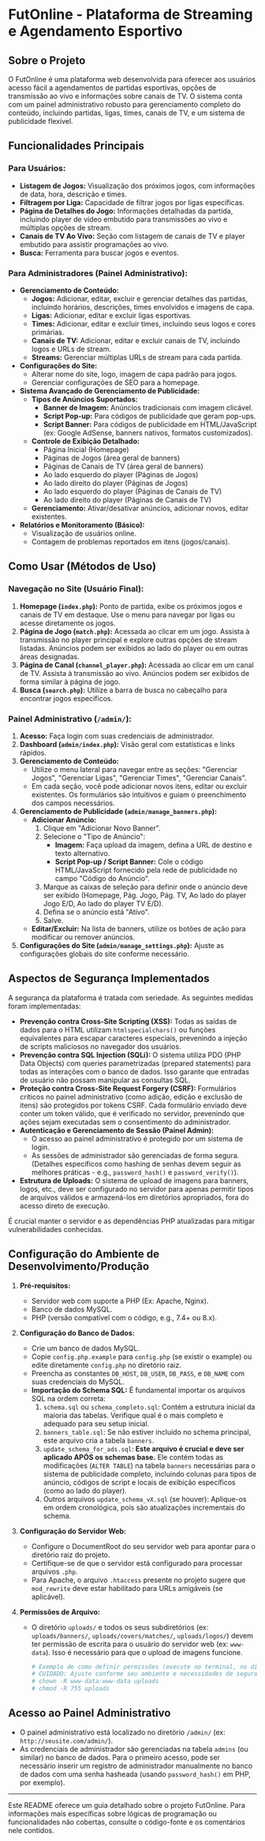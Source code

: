 # FutOnline - Plataforma de Streaming e Agendamento Esportivo

## Sobre o Projeto

O FutOnline é uma plataforma web desenvolvida para oferecer aos usuários acesso fácil a agendamentos de partidas esportivas, opções de transmissão ao vivo e informações sobre canais de TV. O sistema conta com um painel administrativo robusto para gerenciamento completo do conteúdo, incluindo partidas, ligas, times, canais de TV, e um sistema de publicidade flexível.

## Funcionalidades Principais

### Para Usuários:

*   **Listagem de Jogos:** Visualização dos próximos jogos, com informações de data, hora, descrição e times.
*   **Filtragem por Liga:** Capacidade de filtrar jogos por ligas específicas.
*   **Página de Detalhes do Jogo:** Informações detalhadas da partida, incluindo player de vídeo embutido para transmissões ao vivo e múltiplas opções de stream.
*   **Canais de TV Ao Vivo:** Seção com listagem de canais de TV e player embutido para assistir programações ao vivo.
*   **Busca:** Ferramenta para buscar jogos e eventos.

### Para Administradores (Painel Administrativo):

*   **Gerenciamento de Conteúdo:**
    *   **Jogos:** Adicionar, editar, excluir e gerenciar detalhes das partidas, incluindo horários, descrições, times envolvidos e imagens de capa.
    *   **Ligas:** Adicionar, editar e excluir ligas esportivas.
    *   **Times:** Adicionar, editar e excluir times, incluindo seus logos e cores primárias.
    *   **Canais de TV:** Adicionar, editar e excluir canais de TV, incluindo logos e URLs de stream.
    *   **Streams:** Gerenciar múltiplas URLs de stream para cada partida.
*   **Configurações do Site:**
    *   Alterar nome do site, logo, imagem de capa padrão para jogos.
    *   Gerenciar configurações de SEO para a homepage.
*   **Sistema Avançado de Gerenciamento de Publicidade:**
    *   **Tipos de Anúncios Suportados:**
        *   **Banner de Imagem:** Anúncios tradicionais com imagem clicável.
        *   **Script Pop-up:** Para códigos de publicidade que geram pop-ups.
        *   **Script Banner:** Para códigos de publicidade em HTML/JavaScript (ex: Google AdSense, banners nativos, formatos customizados).
    *   **Controle de Exibição Detalhado:**
        *   Página Inicial (Homepage)
        *   Páginas de Jogos (área geral de banners)
        *   Páginas de Canais de TV (área geral de banners)
        *   Ao lado esquerdo do player (Páginas de Jogos)
        *   Ao lado direito do player (Páginas de Jogos)
        *   Ao lado esquerdo do player (Páginas de Canais de TV)
        *   Ao lado direito do player (Páginas de Canais de TV)
    *   **Gerenciamento:** Ativar/desativar anúncios, adicionar novos, editar existentes.
*   **Relatórios e Monitoramento (Básico):**
    *   Visualização de usuários online.
    *   Contagem de problemas reportados em itens (jogos/canais).

## Como Usar (Métodos de Uso)

### Navegação no Site (Usuário Final):

1.  **Homepage (`index.php`):** Ponto de partida, exibe os próximos jogos e canais de TV em destaque. Use o menu para navegar por ligas ou acesse diretamente os jogos.
2.  **Página de Jogo (`match.php`):** Acessada ao clicar em um jogo. Assista à transmissão no player principal e explore outras opções de stream listadas. Anúncios podem ser exibidos ao lado do player ou em outras áreas designadas.
3.  **Página de Canal (`channel_player.php`):** Acessada ao clicar em um canal de TV. Assista à transmissão ao vivo. Anúncios podem ser exibidos de forma similar à página de jogo.
4.  **Busca (`search.php`):** Utilize a barra de busca no cabeçalho para encontrar jogos específicos.

### Painel Administrativo (`/admin/`):

1.  **Acesso:** Faça login com suas credenciais de administrador.
2.  **Dashboard (`admin/index.php`):** Visão geral com estatísticas e links rápidos.
3.  **Gerenciamento de Conteúdo:**
    *   Utilize o menu lateral para navegar entre as seções: "Gerenciar Jogos", "Gerenciar Ligas", "Gerenciar Times", "Gerenciar Canais".
    *   Em cada seção, você pode adicionar novos itens, editar ou excluir existentes. Os formulários são intuitivos e guiam o preenchimento dos campos necessários.
4.  **Gerenciamento de Publicidade (`admin/manage_banners.php`):**
    *   **Adicionar Anúncio:**
        1.  Clique em "Adicionar Novo Banner".
        2.  Selecione o "Tipo de Anúncio":
            *   **Imagem:** Faça upload da imagem, defina a URL de destino e texto alternativo.
            *   **Script Pop-up / Script Banner:** Cole o código HTML/JavaScript fornecido pela rede de publicidade no campo "Código do Anúncio".
        3.  Marque as caixas de seleção para definir onde o anúncio deve ser exibido (Homepage, Pág. Jogo, Pág. TV, Ao lado do player Jogo E/D, Ao lado do player TV E/D).
        4.  Defina se o anúncio está "Ativo".
        5.  Salve.
    *   **Editar/Excluir:** Na lista de banners, utilize os botões de ação para modificar ou remover anúncios.
5.  **Configurações do Site (`admin/manage_settings.php`):** Ajuste as configurações globais do site conforme necessário.

## Aspectos de Segurança Implementados

A segurança da plataforma é tratada com seriedade. As seguintes medidas foram implementadas:

*   **Prevenção contra Cross-Site Scripting (XSS):** Todas as saídas de dados para o HTML utilizam `htmlspecialchars()` ou funções equivalentes para escapar caracteres especiais, prevenindo a injeção de scripts maliciosos no navegador dos usuários.
*   **Prevenção contra SQL Injection (SQLi):** O sistema utiliza PDO (PHP Data Objects) com queries parametrizadas (prepared statements) para todas as interações com o banco de dados. Isso garante que entradas de usuário não possam manipular as consultas SQL.
*   **Proteção contra Cross-Site Request Forgery (CSRF):** Formulários críticos no painel administrativo (como adição, edição e exclusão de itens) são protegidos por tokens CSRF. Cada formulário enviado deve conter um token válido, que é verificado no servidor, prevenindo que ações sejam executadas sem o consentimento do administrador.
*   **Autenticação e Gerenciamento de Sessão (Painel Admin):**
    *   O acesso ao painel administrativo é protegido por um sistema de login.
    *   As sessões de administrador são gerenciadas de forma segura. (Detalhes específicos como hashing de senhas devem seguir as melhores práticas - e.g., `password_hash()` e `password_verify()`).
*   **Estrutura de Uploads:** O sistema de upload de imagens para banners, logos, etc., deve ser configurado no servidor para apenas permitir tipos de arquivos válidos e armazená-los em diretórios apropriados, fora do acesso direto de execução.

É crucial manter o servidor e as dependências PHP atualizadas para mitigar vulnerabilidades conhecidas.

## Configuração do Ambiente de Desenvolvimento/Produção

1.  **Pré-requisitos:**
    *   Servidor web com suporte a PHP (Ex: Apache, Nginx).
    *   Banco de dados MySQL.
    *   PHP (versão compatível com o código, e.g., 7.4+ ou 8.x).

2.  **Configuração do Banco de Dados:**
    *   Crie um banco de dados MySQL.
    *   Copie `config.php.example` para `config.php` (se existir o example) ou edite diretamente `config.php` no diretório raiz.
    *   Preencha as constantes `DB_HOST`, `DB_USER`, `DB_PASS`, e `DB_NAME` com suas credenciais do MySQL.
    *   **Importação do Schema SQL:** É fundamental importar os arquivos SQL na ordem correta:
        1.  `schema.sql` ou `schema_completo.sql`: Contém a estrutura inicial da maioria das tabelas. Verifique qual é o mais completo e adequado para seu setup inicial.
        2.  `banners_table.sql`: Se não estiver incluído no schema principal, este arquivo cria a tabela `banners`.
        3.  `update_schema_for_ads.sql`: **Este arquivo é crucial e deve ser aplicado APÓS os schemas base.** Ele contém todas as modificações (`ALTER TABLE`) na tabela `banners` necessárias para o sistema de publicidade completo, incluindo colunas para tipos de anúncio, códigos de script e locais de exibição específicos (como ao lado do player).
        4.  Outros arquivos `update_schema_vX.sql` (se houver): Aplique-os em ordem cronológica, pois são atualizações incrementais do schema.

3.  **Configuração do Servidor Web:**
    *   Configure o DocumentRoot do seu servidor web para apontar para o diretório raiz do projeto.
    *   Certifique-se de que o servidor está configurado para processar arquivos `.php`.
    *   Para Apache, o arquivo `.htaccess` presente no projeto sugere que `mod_rewrite` deve estar habilitado para URLs amigáveis (se aplicável).

4.  **Permissões de Arquivo:**
    *   O diretório `uploads/` e todos os seus subdiretórios (ex: `uploads/banners/`, `uploads/covers/matches/`, `uploads/logos/`) devem ter permissão de escrita para o usuário do servidor web (ex: `www-data`). Isso é necessário para que o upload de imagens funcione.
        ```bash
        # Exemplo de como definir permissões (execute no terminal, no diretório raiz do projeto)
        # CUIDADO: Ajuste conforme seu ambiente e necessidades de segurança.
        # chown -R www-data:www-data uploads
        # chmod -R 755 uploads
        ```

## Acesso ao Painel Administrativo

*   O painel administrativo está localizado no diretório `/admin/` (ex: `http://seusite.com/admin/`).
*   As credenciais de administrador são gerenciadas na tabela `admins` (ou similar) no banco de dados. Para o primeiro acesso, pode ser necessário inserir um registro de administrador manualmente no banco de dados com uma senha hasheada (usando `password_hash()` em PHP, por exemplo).

---

Este README oferece um guia detalhado sobre o projeto FutOnline. Para informações mais específicas sobre lógicas de programação ou funcionalidades não cobertas, consulte o código-fonte e os comentários nele contidos.
